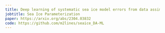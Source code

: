```yaml
---
title: Deep learning of systematic sea ice model errors from data assimilation increments
jobtitle: Sea Ice Parameterization
paper: https://arxiv.org/abs/2304.03832
code: https://github.com/m2lines/seaice_DA-ML
---
```

